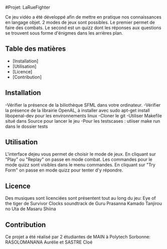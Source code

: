 #Projet: LaRueFighter

Ce jeu vidéo a été développé afin de mettre en pratique nos connaissances en langage objet. 2 modes de jeux sont possibles. Le premier permet de faire des
combats. Le second est un quizz dont les réponses aux questions se trouvent sous forme d'énigmes dans les arrières plan.

## Table des matières

- [Installation]
- [Utilisation]
- [Licence]
- [Contribution]

## Installation

-Vérifier la présence de la biliothèque SFML dans votre ordinateur.
-Vérifier la présence de la librairie OpenAL, à installer avec sudo apt-get install libopenal-dev pour les environnements linux
-Cloner le git
-Utiliser Makefile situé dans Source pour lancer le jeu
-Pour les testscases : utiiser make run dans le dossier tests

## Utilisation

L'interface dejeu vous permet de choisir le mode de jeux.
En cliquant sur "Play" ou "Replay" on passe en mode combat. 
Les commandes pour le mode quizz sont visibles dans le menu commandes.
En cliquant sur "Try Form" on passe en mode quizz pour tenter d'y répondre.

## Licence

Des musiques sont licenciées sont présentent tout au long du jeu:
Eye of the tiger de  Survivor 
Clocks soundtrack de Guru Prasanna
Kamado Tanjirou no Uta de Masaru Shiina

## Contribution
Ce projet a été réalisé par 2 étudiantes de MAIN à Polytech Sorbonne:
RASOLOMANANA Aurélie  et SASTRE Cloé
